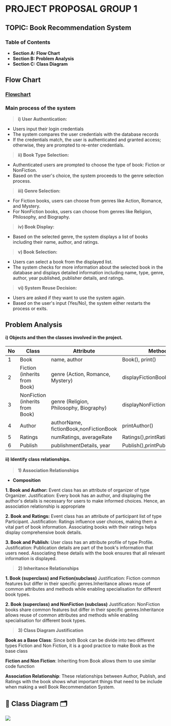 # PROJECT PROPOSAL GROUP 1
## TOPIC: Book Recommendation System

### Table of Contents
- **Section A: Flow Chart**
- **Section B: Problem Analysis**
- **Section C: Class Diagram**

## Flow Chart
### [Flowchart](https://github.com/jjn7702/SECJ1023-PT2/blob/main/Submission/sec04_23242/Group%201/Analysis-Design/File/Flowchart.pdf#Flowchart)
  
### Main process of the system
  
> __i) User Authentication:__
  - Users input their login credentials
  - The system compares the user credentials with the database records
  - If the credentials match, the user is authenticated and granted access; otherwise, they are prompted to re-enter credentials.

> __ii) Book Type Selection:__
  - Authenticated users are prompted to choose the type of book: Fiction or NonFiction.
  - Based on the user's choice, the system proceeds to the genre selection process.

> __iii) Genre Selection:__
  - For Fiction books, users can choose from genres like Action, Romance, and Mystery.
  - For NonFiction books, users can choose from genres like Religion, Philosophy, and Biography.
    
> __iv) Book Display:__
  - Based on the selected genre, the system displays a list of books including their name, author, and ratings.

> __v) Book Selection:__
  - Users can select a book from the displayed list.
  - The system checks for more information about the selected book in the database and displays detailed information including name, type, genre, author, year published, publisher details, and ratings.

> __vi) System Reuse Decision:__
  - Users are asked if they want to use the system again.
  - Based on the user's input (Yes/No), the system either restarts the process or exits.
    
## Problem Analysis

#### i) Objects and then the classes involved in the project.

|No| Class                      | Attribute          | Method       |
|-----|----------------------------|--------------------|--------------|
|1|Book           |name, author|Book(), print()|
|2|Fiction (inherits from Book)|genre (Action, Romance, Mystery)|displayFictionBooks()|
|3|NonFiction (inherits from Book)|genre (Religion, Philosophy, Biography)|displayNonFictionBooks()|
|4|Author|authorName, fictionBook,nonFictionBook|printAuthor()|
|5|Ratings|numRatings, averageRate|Ratings(),printRatings()|
|6|Publish|publishmentDetails, year|Publish(),printPublishDetails()|

#### ii) Identify class relationships.

> __1) Association Relationships__
- **Composition**

**1. Book and Author:** Event class has an attribute of organizer of type Organizer. 
Justification: Every book has an author, and displaying the author's details is necessary for users to make informed choices. Hence, an association relationship is appropriate

**2. Book and Ratings:** Event class has an attribute of participant list of type Participant. 
Justification: Ratings influence user choices, making them a vital part of book information. Associating books with their ratings helps display comprehensive book details.

**3. Book and Publish:** User class has an attribute profile of type Profile. 
Justification: Publication details are part of the book's information that users need. Associating these details with the book ensures that all relevant information is displayed.

> __2) Inheritance Relationships__

**1. Book (superclass) and Fiction(subclass)**
Justification: Fiction common features but differ in their specific genres.Inheritance allows reuse of common attributes and methods while enabling specialisation for different book types.

**2. Book (superclass) and NonFiction (subclass)**
Justification: NonFiction books share common features but differ in their specific genres.Inheritance allows reuse of common attributes and methods while enabling specialisation for different book types.


> __3) Class Diagram Justification__

**Book as a Base Class**: Since both Book can be divide into two different types Fiction and Non Fiction, it is a good practice to make Book as the base class
  
**Fiction and Non Fiction**: Inheriting from Book allows them to use similar code function
  
**Association Relationship**: These relationships between Author, Publish, and Ratings with the book shows what important things that need to be include when making a well Book Recommendation System.


## 🧾 Class Diagram 🗂️

<image src = "File/UML Diagram.jpg">
